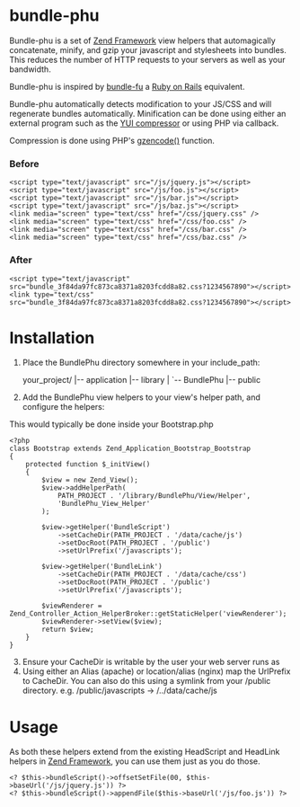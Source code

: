 bundle-phu
==========

Bundle-phu is a set of [Zend Framework][1] view helpers that automagically concatenate, minify, and gzip
your javascript and stylesheets into bundles. This reduces the number of HTTP requests to your servers as
well as your bandwidth.

Bundle-phu is inspired by [bundle-fu][2] a [Ruby on Rails][3] equivalent.

Bundle-phu automatically detects modification to your JS/CSS and will regenerate bundles automatically.
Minification can be done using either an external program such as the [YUI compressor][4] or using
PHP via callback.

Compression is done using PHP's [gzencode()][5] function.

### Before

    <script type="text/javascript" src="/js/jquery.js"></script>
    <script type="text/javascript" src="/js/foo.js"></script>
    <script type="text/javascript" src="/js/bar.js"></script>
    <script type="text/javascript" src="/js/baz.js"></script>
    <link media="screen" type="text/css" href="/css/jquery.css" />
    <link media="screen" type="text/css" href="/css/foo.css" />
    <link media="screen" type="text/css" href="/css/bar.css" />
    <link media="screen" type="text/css" href="/css/baz.css" />

### After

    <script type="text/javascript" src="bundle_3f84da97fc873ca8371a8203fcdd8a82.css?1234567890"></script>
    <link type="text/css" src="bundle_3f84da97fc873ca8371a8203fcdd8a82.css?1234567890"></script>

Installation
============

1. Place the BundlePhu directory somewhere in your include_path:

    your_project/
    |-- application
    |-- library
    |   `-- BundlePhu
    |-- public

2. Add the BundlePhu view helpers to your view's helper path, and configure the helpers:

This would typically be done inside your Bootstrap.php

    <?php
    class Bootstrap extends Zend_Application_Bootstrap_Bootstrap
    {
        protected function $_initView()
        {
            $view = new Zend_View();
            $view->addHelperPath(
                PATH_PROJECT . '/library/BundlePhu/View/Helper',
                'BundlePhu_View_Helper'
            );

            $view->getHelper('BundleScript')
                ->setCacheDir(PATH_PROJECT . '/data/cache/js')
                ->setDocRoot(PATH_PROJECT . '/public')
                ->setUrlPrefix('/javascripts');

            $view->getHelper('BundleLink')
                ->setCacheDir(PATH_PROJECT . '/data/cache/css')
                ->setDocRoot(PATH_PROJECT . '/public')
                ->setUrlPrefix('/javascripts');

            $viewRenderer = Zend_Controller_Action_HelperBroker::getStaticHelper('viewRenderer');
            $viewRenderer->setView($view);
            return $view;
        }
    }

3.  Ensure your CacheDir is writable by the user your web server runs as
4.  Using either an Alias (apache) or location/alias (nginx) map the UrlPrefix to CacheDir.
    You can also do this using a symlink from your /public directory.
    e.g. /public/javascripts -> /../data/cache/js

Usage
=====

As both these helpers extend from the existing HeadScript and HeadLink helpers in [Zend Framework][1],
you can use them just as you do those.

    <? $this->bundleScript()->offsetSetFile(00, $this->baseUrl('/js/jquery.js')) ?>
    <? $this->bundleScript()->appendFile($this->baseUrl('/js/foo.js')) ?>


[1]: http://framework.zend.com/
[2]: http://code.google.com/p/bundle-fu/
[3]: http://rubyonrails.org/
[4]: http://developer.yahoo.com/yui/compressor/
[5]: http://php.net/gzencode